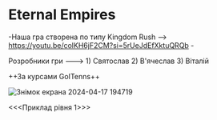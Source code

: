 # Eternal Empires

-Наша гра створена по типу Kingdom Rush --> https://youtu.be/colKH6jF2CM?si=5rUeJdEfXktuQRQb -

Розробники гри ---> 1) Святослав
                    2) В'ячеслав
                    3) Віталій

++За курсами GoITenns++

![Знімок екрана 2024-04-17 194719](https://github.com/LOLPickle/GoITeensProject2/assets/154062982/dd37d6e2-24b4-4ebc-9acc-9274a6b0696a)

<<<Приклад рівня 1>>>
